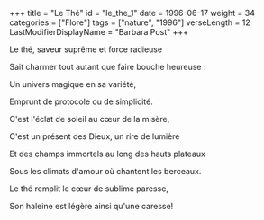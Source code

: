 +++
title = "Le Thé"
id = "le_the_1"
date = 1996-06-17
weight = 34
categories = ["Flore"]
tags = ["nature", "1996"]
verseLength = 12
LastModifierDisplayName = "Barbara Post"
+++

Le thé, saveur suprême et force radieuse

Sait charmer tout autant que faire bouche heureuse :

Un univers magique en sa variété,

Emprunt de protocole ou de simplicité.

C'est l'éclat de soleil au cœur de la misère,

C'est un présent des Dieux, un rire de lumière

Et des champs immortels au long des hauts plateaux

Sous les climats d'amour où chantent les berceaux.

Le thé remplit le cœur de sublime paresse,

Son haleine est légère ainsi qu'une caresse!
